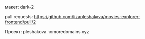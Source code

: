 макет: dark-2

pull requests: https://github.com/lizapleshakova/movies-explorer-frontend/pull/2

Проект: pleshakova.nomoredomains.xyz

